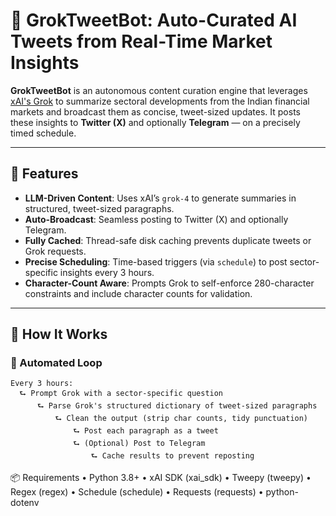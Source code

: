 # 🧠 GrokTweetBot: Auto-Curated AI Tweets from Real-Time Market Insights

**GrokTweetBot** is an autonomous content curation engine that leverages [xAI's Grok](https://x.ai) to summarize sectoral developments from the Indian financial markets and broadcast them as concise, tweet-sized updates. It posts these insights to **Twitter (X)** and optionally **Telegram** — on a precisely timed schedule.

---

## 🚀 Features

- **LLM-Driven Content**: Uses xAI’s `grok-4` to generate summaries in structured, tweet-sized paragraphs.
- **Auto-Broadcast**: Seamless posting to Twitter (X) and optionally Telegram.
- **Fully Cached**: Thread-safe disk caching prevents duplicate tweets or Grok requests.
- **Precise Scheduling**: Time-based triggers (via `schedule`) to post sector-specific insights every 3 hours.
- **Character-Count Aware**: Prompts Grok to self-enforce 280-character constraints and include character counts for validation.

---

## 🧩 How It Works

### 🔁 Automated Loop

```text
Every 3 hours:
  ⮑ Prompt Grok with a sector-specific question
      ⮑ Parse Grok's structured dictionary of tweet-sized paragraphs
          ⮑ Clean the output (strip char counts, tidy punctuation)
              ⮑ Post each paragraph as a tweet
              ⮑ (Optional) Post to Telegram
                  ⮑ Cache results to prevent reposting
```
📦 Requirements
	•	Python 3.8+
	•	xAI SDK (xai_sdk)
	•	Tweepy (tweepy)
	•	Regex (regex)
	•	Schedule (schedule)
	•	Requests (requests)
	•	python-dotenv
